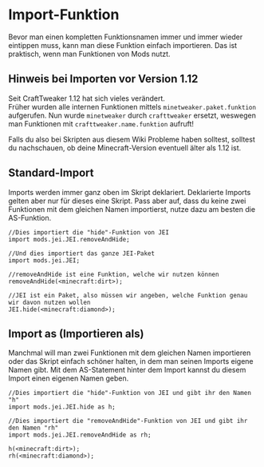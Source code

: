 # Import-Funktion

Bevor man einen kompletten Funktionsnamen immer und immer wieder eintippen muss, kann man diese Funktion einfach importieren. Das ist praktisch, wenn man Funktionen von Mods nutzt.

## Hinweis bei Importen vor Version 1.12

Seit CraftTweaker 1.12 hat sich vieles verändert.  
Früher wurden alle internen Funktionen mittels `minetweaker.paket.funktion` aufgerufen. Nun wurde `minetweaker` durch `crafttweaker` ersetzt, weswegen man Funktionen mit `crafttweaker.name.funktion` aufruft!

Falls du also bei Skripten aus diesem Wiki Probleme haben solltest, solltest du nachschauen, ob deine Minecraft-Version eventuell älter als 1.12 ist.

## Standard-Import

Imports werden immer ganz oben im Skript deklariert. Deklarierte Imports gelten aber nur für dieses eine Skript. Pass aber auf, dass du keine zwei Funktionen mit dem gleichen Namen importierst, nutze dazu am besten die AS-Funktion.

    //Dies importiert die "hide"-Funktion von JEI
    import mods.jei.JEI.removeAndHide;
    
    //Und dies importiert das ganze JEI-Paket
    import mods.jei.JEI;
    
    //removeAndHide ist eine Funktion, welche wir nutzen können
    removeAndHide(<minecraft:dirt>);
    
    //JEI ist ein Paket, also müssen wir angeben, welche Funktion genau wir davon nutzen wollen
    JEI.hide(<minecraft:diamond>);
    

## Import as (Importieren als)

Manchmal will man zwei Funktionen mit dem gleichen Namen importieren oder das Skript einfach schöner halten, in dem man seinen Imports eigene Namen gibt. Mit dem AS-Statement hinter dem Import kannst du diesem Import einen eigenen Namen geben.

    //Dies importiert die "hide"-Funktion von JEI und gibt ihr den Namen "h"
    import mods.jei.JEI.hide as h;
    
    //Dies importiert die "removeAndHide"-Funktion von JEI und gibt ihr den Namen "rh"
    import mods.jei.JEI.removeAndHide as rh;
    
    h(<minecraft:dirt>);
    rh(<minecraft:diamond>);